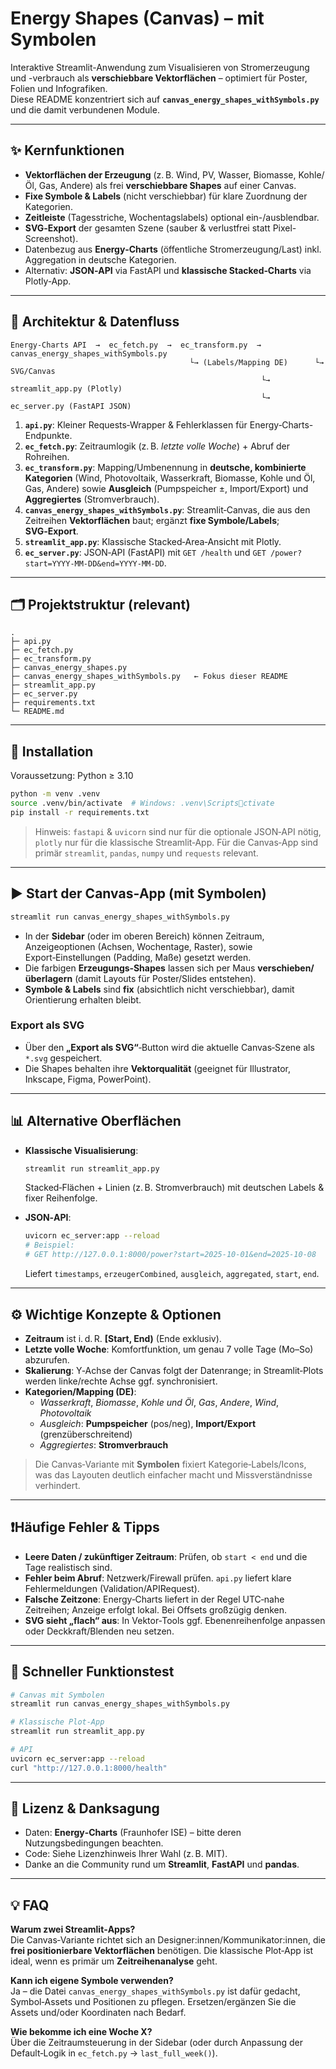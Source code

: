 # Energy Shapes (Canvas) – mit Symbolen

Interaktive Streamlit-Anwendung zum Visualisieren von Stromerzeugung und -verbrauch als **verschiebbare Vektorflächen** – optimiert für Poster, Folien und Infografiken.  
Diese README konzentriert sich auf **`canvas_energy_shapes_withSymbols.py`** und die damit verbundenen Module.

---

## ✨ Kernfunktionen

- **Vektorflächen der Erzeugung** (z. B. Wind, PV, Wasser, Biomasse, Kohle/Öl, Gas, Andere) als frei **verschiebbare Shapes** auf einer Canvas.
- **Fixe Symbole & Labels** (nicht verschiebbar) für klare Zuordnung der Kategorien.
- **Zeitleiste** (Tagesstriche, Wochentagslabels) optional ein-/ausblendbar.
- **SVG‑Export** der gesamten Szene (sauber & verlustfrei statt Pixel-Screenshot).
- Datenbezug aus **Energy‑Charts** (öffentliche Stromerzeugung/Last) inkl. Aggregation in deutsche Kategorien.
- Alternativ: **JSON‑API** via FastAPI und **klassische Stacked‑Charts** via Plotly‑App.

---

## 🔧 Architektur & Datenfluss

```
Energy-Charts API  →  ec_fetch.py  →  ec_transform.py  →  canvas_energy_shapes_withSymbols.py
                                        └→ (Labels/Mapping DE)      └→ SVG/Canvas
                                                        └→ streamlit_app.py (Plotly)
                                                        └→ ec_server.py (FastAPI JSON)
```

1. **`api.py`**: Kleiner Requests‑Wrapper & Fehlerklassen für Energy‑Charts-Endpunkte.  
2. **`ec_fetch.py`**: Zeitraumlogik (z. B. *letzte volle Woche*) + Abruf der Rohreihen.  
3. **`ec_transform.py`**: Mapping/Umbenennung in **deutsche, kombinierte Kategorien** (Wind, Photovoltaik, Wasserkraft, Biomasse, Kohle und Öl, Gas, Andere) sowie **Ausgleich** (Pumpspeicher ±, Import/Export) und **Aggregiertes** (Stromverbrauch).  
4. **`canvas_energy_shapes_withSymbols.py`**: Streamlit‑Canvas, die aus den Zeitreihen **Vektorflächen** baut; ergänzt **fixe Symbole/Labels**; **SVG‑Export**.  
5. **`streamlit_app.py`**: Klassische Stacked‑Area‑Ansicht mit Plotly.  
6. **`ec_server.py`**: JSON‑API (FastAPI) mit `GET /health` und `GET /power?start=YYYY-MM-DD&end=YYYY-MM-DD`.

---

## 🗂️ Projektstruktur (relevant)

```
.
├─ api.py
├─ ec_fetch.py
├─ ec_transform.py
├─ canvas_energy_shapes.py
├─ canvas_energy_shapes_withSymbols.py   ← Fokus dieser README
├─ streamlit_app.py
├─ ec_server.py
├─ requirements.txt
└─ README.md
```

---

## 🚀 Installation

Voraussetzung: Python ≥ 3.10

```bash
python -m venv .venv
source .venv/bin/activate  # Windows: .venv\Scriptsctivate
pip install -r requirements.txt
```

> Hinweis: `fastapi` & `uvicorn` sind nur für die optionale JSON‑API nötig, `plotly` nur für die klassische Streamlit‑App. Für die Canvas‑App sind primär `streamlit`, `pandas`, `numpy` und `requests` relevant.

---

## ▶️ Start der Canvas‑App (mit Symbolen)

```bash
streamlit run canvas_energy_shapes_withSymbols.py
```

- In der **Sidebar** (oder im oberen Bereich) können Zeitraum, Anzeigeoptionen (Achsen, Wochentage, Raster), sowie Export‑Einstellungen (Padding, Maße) gesetzt werden.
- Die farbigen **Erzeugungs‑Shapes** lassen sich per Maus **verschieben/überlagern** (damit Layouts für Poster/Slides entstehen).
- **Symbole & Labels** sind **fix** (absichtlich nicht verschiebbar), damit Orientierung erhalten bleibt.

### Export als SVG
- Über den **„Export als SVG“**‑Button wird die aktuelle Canvas‑Szene als `*.svg` gespeichert.  
- Die Shapes behalten ihre **Vektorqualität** (geeignet für Illustrator, Inkscape, Figma, PowerPoint).

---

## 📊 Alternative Oberflächen

- **Klassische Visualisierung**:
  ```bash
  streamlit run streamlit_app.py
  ```
  Stacked‑Flächen + Linien (z. B. Stromverbrauch) mit deutschen Labels & fixer Reihenfolge.

- **JSON‑API**:
  ```bash
  uvicorn ec_server:app --reload
  # Beispiel:
  # GET http://127.0.0.1:8000/power?start=2025-10-01&end=2025-10-08
  ```
  Liefert `timestamps`, `erzeugerCombined`, `ausgleich`, `aggregated`, `start`, `end`.

---

## ⚙️ Wichtige Konzepte & Optionen

- **Zeitraum** ist i. d. R. **[Start, End)** (Ende exklusiv).  
- **Letzte volle Woche**: Komfortfunktion, um genau 7 volle Tage (Mo–So) abzurufen.  
- **Skalierung**: Y‑Achse der Canvas folgt der Datenrange; in Streamlit‑Plots werden linke/rechte Achse ggf. synchronisiert.  
- **Kategorien/Mapping (DE)**:  
  - *Wasserkraft*, *Biomasse*, *Kohle und Öl*, *Gas*, *Andere*, *Wind*, *Photovoltaik*  
  - *Ausgleich*: **Pumpspeicher** (pos/neg), **Import/Export** (grenzüberschreitend)  
  - *Aggregiertes*: **Stromverbrauch**

> Die Canvas‑Variante mit **Symbolen** fixiert Kategorie‑Labels/Icons, was das Layouten deutlich einfacher macht und Missverständnisse verhindert.

---

## ❗Häufige Fehler & Tipps

- **Leere Daten / zukünftiger Zeitraum**: Prüfen, ob `start < end` und die Tage realistisch sind.  
- **Fehler beim Abruf**: Netzwerk/Firewall prüfen. `api.py` liefert klare Fehlermeldungen (Validation/APIRequest).  
- **Falsche Zeitzone**: Energy‑Charts liefert in der Regel UTC‑nahe Zeitreihen; Anzeige erfolgt lokal. Bei Offsets großzügig denken.  
- **SVG sieht „flach“ aus**: In Vektor‑Tools ggf. Ebenenreihenfolge anpassen oder Deckkraft/Blenden neu setzen.

---

## 🧪 Schneller Funktionstest

```bash
# Canvas mit Symbolen
streamlit run canvas_energy_shapes_withSymbols.py

# Klassische Plot-App
streamlit run streamlit_app.py

# API
uvicorn ec_server:app --reload
curl "http://127.0.0.1:8000/health"
```

---

## 📜 Lizenz & Danksagung

- Daten: **Energy‑Charts** (Fraunhofer ISE) – bitte deren Nutzungsbedingungen beachten.  
- Code: Siehe Lizenzhinweis Ihrer Wahl (z. B. MIT).  
- Danke an die Community rund um **Streamlit**, **FastAPI** und **pandas**.

---

## 💡 FAQ

**Warum zwei Streamlit‑Apps?**  
Die Canvas‑Variante richtet sich an Designer:innen/Kommunikator:innen, die **frei positionierbare Vektorflächen** benötigen. Die klassische Plot‑App ist ideal, wenn es primär um **Zeitreihenanalyse** geht.

**Kann ich eigene Symbole verwenden?**  
Ja – die Datei `canvas_energy_shapes_withSymbols.py` ist dafür gedacht, Symbol‑Assets und Positionen zu pflegen. Ersetzen/ergänzen Sie die Assets und/oder Koordinaten nach Bedarf.

**Wie bekomme ich eine Woche X?**  
Über die Zeitraumsteuerung in der Sidebar (oder durch Anpassung der Default‑Logik in `ec_fetch.py` → `last_full_week()`).
